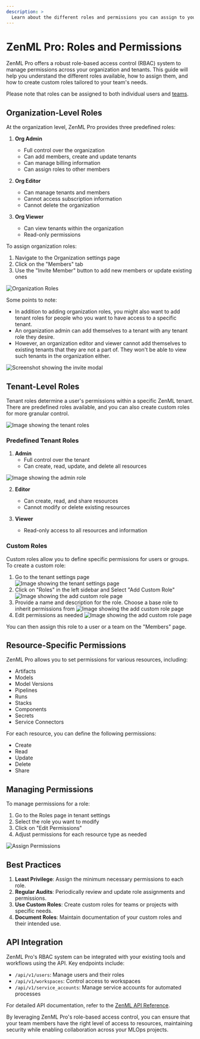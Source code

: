 ```yaml
---
description: >
  Learn about the different roles and permissions you can assign to your team members in ZenML Pro.
---
```


# ZenML Pro: Roles and Permissions

ZenML Pro offers a robust role-based access control (RBAC) system to manage permissions across your organization and tenants. This guide will help you understand the different roles available, how to assign them, and how to create custom roles tailored to your team's needs.

Please note that roles can be assigned to both individual users and [teams](./teams.md).

## Organization-Level Roles

At the organization level, ZenML Pro provides three predefined roles:

1. **Org Admin**
   - Full control over the organization
   - Can add members, create and update tenants
   - Can manage billing information
   - Can assign roles to other members

2. **Org Editor**
   - Can manage tenants and members
   - Cannot access subscription information
   - Cannot delete the organization

3. **Org Viewer**
   - Can view tenants within the organization
   - Read-only permissions

To assign organization roles:

1. Navigate to the Organization settings page
2. Click on the "Members" tab
3. Use the "Invite Member" button to add new members or update existing ones

![Organization Roles](../../.gitbook/assets/org_members.png)

Some points to note:
- In addition to adding organization roles, you might also want to add tenant roles for people who you want to have access to a specific tenant.
- An organization admin can add themselves to a tenant with any tenant role they desire.
- However, an organization editor and viewer cannot add themselves to existing tenants that they are not a part of. They won't be able to view such tenants in the organization either.

![Screenshot showing the invite modal](../../.gitbook/assets/add_org_members.png)

## Tenant-Level Roles

Tenant roles determine a user's permissions within a specific ZenML tenant. There are predefined roles available, and you can also create custom roles for more granular control.

![Image showing the tenant roles](../../.gitbook/assets/role_page.png)

### Predefined Tenant Roles

1. **Admin**
   - Full control over the tenant
   - Can create, read, update, and delete all resources

![Image showing the admin role](../../.gitbook/assets/admin_role.png)

2. **Editor**
   - Can create, read, and share resources
   - Cannot modify or delete existing resources

3. **Viewer**
   - Read-only access to all resources and information

### Custom Roles

Custom roles allow you to define specific permissions for users or groups. To create a custom role:

1. Go to the tenant settings page
![Image showing the tenant settings page](../../.gitbook/assets/custom_role_settings_page.png)
2. Click on "Roles" in the left sidebar and Select "Add Custom Role"
![Image showing the add custom role page](../../.gitbook/assets/tenant_roles_page.png)
3. Provide a name and description for the role. Choose a base role to inherit permissions from
![Image showing the add custom role page](../../.gitbook/assets/create_role_modal.png)
4. Edit permissions as needed
![Image showing the add custom role page](../../.gitbook/assets/assign_permissions.png)
  
You can then assign this role to a user or a team on the "Members" page.

## Resource-Specific Permissions

ZenML Pro allows you to set permissions for various resources, including:

- Artifacts
- Models
- Model Versions
- Pipelines
- Runs
- Stacks
- Components
- Secrets
- Service Connectors

For each resource, you can define the following permissions:

- Create
- Read
- Update
- Delete
- Share

## Managing Permissions

To manage permissions for a role:

1. Go to the Roles page in tenant settings
2. Select the role you want to modify
3. Click on "Edit Permissions"
4. Adjust permissions for each resource type as needed

![Assign Permissions](../../.gitbook/assets/assign_permissions.png)

## Best Practices

1. **Least Privilege**: Assign the minimum necessary permissions to each role.
2. **Regular Audits**: Periodically review and update role assignments and permissions.
3. **Use Custom Roles**: Create custom roles for teams or projects with specific needs.
4. **Document Roles**: Maintain documentation of your custom roles and their intended use.

## API Integration

ZenML Pro's RBAC system can be integrated with your existing tools and workflows using the API. Key endpoints include:

- `/api/v1/users`: Manage users and their roles
- `/api/v1/workspaces`: Control access to workspaces
- `/api/v1/service_accounts`: Manage service accounts for automated processes

For detailed API documentation, refer to the [ZenML API Reference](https://sdkdocs.zenml.io/latest/core_code_docs/core-rest/).

By leveraging ZenML Pro's role-based access control, you can ensure that your team members have the right level of access to resources, maintaining security while enabling collaboration across your MLOps projects.